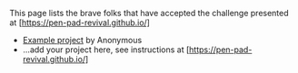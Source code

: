 This page lists the brave folks that have accepted the challenge presented at [https://pen-pad-revival.github.io/]

* [Example project](./example-project) by Anonymous
* ...add your project here, see instructions at [https://pen-pad-revival.github.io/]
